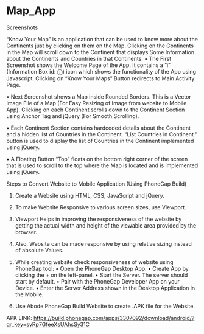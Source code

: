 # Map_App

Screenshots



     


“Know Your Map” is an application that can be used to know more about the Continents just by clicking on them on the Map. Clicking on the Continents in the Map will scroll down to the Continent that displays Some Information about the Continents and Countries in that Continents.
•	The First Screenshot shows the Welcome Page of the App. It contains a “i” (Information Box id: &#9432;) icon which shows the functionality of the App using Javascript. Clicking on “Know Your Maps” Button redirects to Main Activity Page.

•	Next Screenshot shows a Map inside Rounded Borders. This is a Vector Image File of a Map (For Easy Resizing of Image from website to Mobile App). Clicking on each Continent scrolls down to the Continent Section using Anchor Tag and jQuery (For Smooth Scrolling).


•	Each Continent Section contains hardcoded details about the Continent and a hidden list of Countries in the Continent. “List Countries in Continent <x>” button is used to display the list of Countries in the Continent implemented using jQuery.

•	A Floating Button “Top” floats on the bottom right corner of the screen that is used to scroll to the top where the Map is located and is implemented using jQuery.

Steps to Convert Website to Mobile Application (Using PhoneGap Build)

1.	Create a Website using HTML, CSS, JavaScript and jQuery.

2.	To make Website Responsive to various screen sizes, use Viewport.

3.	Viewport Helps in improving the responsiveness of the website by getting the actual width and height of the viewable area provided by the browser.

 
4.	Also, Website can be made responsive by using relative sizing instead of absolute Values.

5.	While creating website check responsiveness of website using PhoneGap tool:
•	Open the PhoneGap Desktop App. 
•	Create App by clicking the + on the left-panel.
•	Start the Server. The server should start by default.
•	Pair with the PhoneGap Developer App on your Device. 
•	Enter the Server Address shown in the Desktop Application in the Mobile.
6.	Use Abode PhoneGap Build Website to create .APK file for the Website.


APK LINK: https://build.phonegap.com/apps/3307092/download/android/?qr_key=svRp7GfeeXsUAhsSy31C
